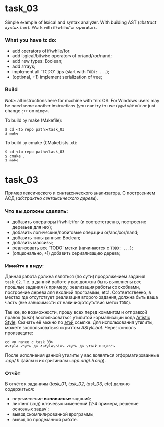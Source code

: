 # task_03
Simple example of lexical and syntax analyzer. With building AST (*abstract syntax tree*).
Work with if/while/for operators.

### What you have to do:
- add operators of if/while/for;
- add logical/bitwise operators of or/and/xor/nand;
- add new types: Boolean;
- add arrays;
- implement all 'TODO' tips (start with `TODO: ...`);
- (optional, +1) implement serialization of tree;



### Build
*Note:* all instructions here for machine with *nix OS. For Windows users may be need some another instructions (you can try to use `Cygwin`/`MinGW` or just change `g++` on `mingw`).

To build by make (Makefile):
```
$ cd <to repo path>/task_03
$ make
```

To build by cmake (CMakeLists.txt):
```
$ cd <to repo path>/task_03
$ cmake .
$ make
```

# task_03
Пример лексического и синтаксического анализатора. С построением АСД (*абстрактно синтаксического дерева*).

### Что вы должны сделать:
- добавить операторы if/while/for (и соответственно, построение деревьев для них);
- добавить логические/побитовые операции оr/and/xor/nand;
- добавить типы данных: Boolean;
- добавить массивы;
- реализовать все 'TODO' метки (начинаются с `TODO: ...`);
- (опционально, +1) добавить сериализацию дерева;


### Имейте в виду:
Данная работа должна являться (по сути) продолжением задания `task_02`. Т.е.
 в данной работе у вас должны быть выполнены все прошлые задания (к примеру,
 реализация работы со скобками, построение дерева для входной программы, etc).
Соответственно, в местах где отсутствует реализация второго задания, должна быть
ваша часть (вне зависимости от наличия/отсутствия меток `TODO`).

Так же, по возможности, прошу всех перед коммитом и отправкой правок (*push*)
воспользоваться утилитой нормализации кода [Artistic Style](http://astyle.sourceforge.net/).
Скачать её можно по [этой](https://sourceforge.net/projects/astyle/files/latest/download) ссылке.
Для использования утилиты, можете воспользоваться скриптом *AStyle.bat*.
Через консоль произведите:
```
cd <к папке с task_03>
AStyle <путь до AStyle\bin> <путь до \task_03\src>
```
После исполнения данной утилиты у вас появяться отформатированные *.cpp/.h* файлы
и их оригиналы (*.cpp.orig*/*.h.orig*).


### Отчёт
В отчёте к заданиям (*task_01*, *task_02*, *task_03*, etc) должно содержаться:
- перечисление **выполненых** заданий;
- листинг (код) ключевых изменений (2-4 примера, решение основных задач);
- вывод скомпилированной программы;
- вывод по проделанной работе.

